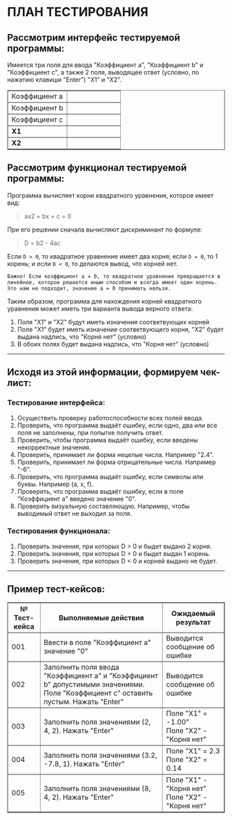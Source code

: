 # ПЛАН ТЕСТИРОВАНИЯ

## Рассмотрим интерфейс тестируемой программы:
Имеется три поля для ввода "Коэффициент a", "Коэффициент b" и "Коэффициент c", а также 2 поля, выводящее ответ (условно, по нажатию клавиши "Enter") "X1" и "X2".

<table border="1">
<tr><td>Коэффициент a</td><td>&nbsp &nbsp &nbsp &nbsp &nbsp &nbsp &nbsp &nbsp &nbsp &nbsp &nbsp &nbsp &nbsp</td></tr>
<tr><td>Коэффициент b</td><td> </td></tr>
<tr><td>Коэффициент c</td><td> </td></tr>
<tr><td><b>X1</b></td><td></td></tr>
<tr><td><b>X2</b></td><td></td></tr>
</table>

## Рассмотрим функционал тестируемой программы:
Программа вычисляет корни квадратного уравнения, которое имеет вид:
>ax2 + bx + c = 0

При его решении сначала вычисляют дискриминант по формуле:
>D = b2 - 4ac

Если `D > 0`, то квадратное уравнение имеет два корня; если `D = 0`, то 1 корень; и если `D < 0`, то делаются вывод, что корней нет. 

`Важно! Если коэффициент a = 0, то квадратное уравнение превращается в линейное, которое решается иным способом и всегда имеет один корень. Это нам не подходит, значение a = 0 принимать нельзя.`

Таким образом, программа для нахождения корней квадратного уравнения может иметь три варианта вывода верного ответа:

1. Поля "X1" и "X2" будут иметь изначения соответвующих корней
2. Поле "X1" будет иметь изначение соответвующего корня, "X2" будет выдана надпись, что "Корня нет" (условно)
3. В обоих полях будет выдана надпись, что  "Корня нет" (условно)
***

## Исходя из этой информации, формируем чек-лист:

### Тестирование интерфейса:

1. Осуществить проверку работоспособности всех полей ввода.
2. Проверить, что программа выдаёт ошибку, если одно, два или все поля не заполнены, при попытке получить ответ.
3. Проверить, чтобы программа выдаёт ошибку, если введены некорректные значения.
4. Проверить, принимает ли форма нецелые числа. Например "2.4".
5. Проверить, принимает ли форма отрицательные числа. Например "-6".
6. Проверить, что программа выдаёт ошибку, если символы или буквы. Например (a, x, f).
7. Проверить, что программа выдаёт ошибку, если в поле "Коэффициент a" введено значение "0".
8. Проверить визуальную составляющую. Например, чтобы выводимый ответ не выходил за поля.

### Тестирования функционала:
1. Проверить значения, при которых D > 0 и быдет выдано 2 корня.
2. Проверить значения, при которых D = 0 и быдет выдан 1 корень.
3. Проверить значения, при которых D < 0 и корней выдано не будет.
***
## Пример тест-кейсов:

<table border="1">
<tr><th>№ Тест-кейса</th><th>Выполняемые действия</th><th>Ожидаемый результат</th></tr>
<tr><td>001</td><td>Ввести в поле "Коэффициент a" значение "0"</td><td>Выводится сообщение об ошибке</td></tr>
<tr><td>002</td><td>Заполнить поля ввода "Коэффициент a" и "Коэффициент b" допустимыми значениями. Поле "Коэффициент c" оставить пустым. Нажать "Enter"</td><td>Выводится сообщение об ошибке</td></tr>
<tr><td>003</td><td>Заполнить поля значениями (2, 4, 2). Нажать "Enter"</td><td>Поле "X1" = -1.00"<br> Поле "X2" - "Корня нет"</td></tr>
<tr><td>004</td><td>Заполнить поля значениями (3.2, -7.8, 1). Нажать "Enter"</td><td>Поле "X1" = 2.3<br> Поле "X2" = 0.14</td></tr>
<tr><td>005</td><td>Заполнить поля значениями (8, 4, 2). Нажать "Enter"</td><td>Поле "X1" - "Корня нет"<br>Поле "X2" - "Корня нет"</td></tr>
